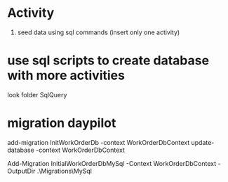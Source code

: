 # Activity
1. seed data using sql commands (insert only one activity)

# use sql scripts to create database with more activities
look folder SqlQuery

# migration daypilot
add-migration InitWorkOrderDb -context WorkOrderDbContext
update-database -context WorkOrderDbContext

Add-Migration InitialWorkOrderDbMySql -Context WorkOrderDbContext -OutputDir .\Migrations\MySql